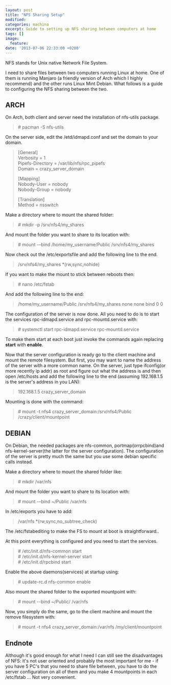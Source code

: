 ```yaml
---
layout: post
title: "NFS Sharing Setup"
modified:
categories: machina
excerpt: Guide to setting up NFS sharing between computers at home
tags: []
image:
  feature:
date: '2013-07-06 22:33:00 +0200'
---
```


NFS stands for Unix native Network File System.

I need to share files between two computers running Linux at home. One of them is running Manjaro (a friendly version of Arch which I highly recommend) and the other runs Linux Mint Debian. What follows is a guide to configuring the NFS sharing between the two.

## ARCH

On Arch, both client and server need the installation of nfs-utils package.  

>\# pacman -S nfs-utils

On the server side, edit the /etd/idmapd.conf and set the domain to your domain.

> [General]  
> Verbosity = 1  
> Pipefs-Directory = /var/lib/nfs/rpc_pipefs  
> Domain = crazy_server_domain  
>     
> [Mapping]  
> Nobody-User = nobody  
> Nobody-Group = nobody  
>    
> [Translation]  
> Method = nsswitch


Make a directory where to mount the shared folder:  

>\# mkdir -p /srv/nfs4/my_shares  


And mount the folder you want to share to its location with:  

> \# mount -–bind /home/my_username/Public /srv/nfs4/my_shares

Now check out the /etc/exportsfile and add the following line to the end.  

> /srv/nfs4/my_shares *(rw,sync,nohide)

If you want to make the mount to stick between reboots then:  

> \# nano /etc/fstab

And add the following line to the end:  

> /home/my_username/Public /srv/nfs4/my_shares none none bind 0 0

The configuration of the server is now done. All you need to do is to start the services rpc-idmapd.service and rpc-mountd.service with:  

>\# systemctl start rpc-idmapd.service rpc-mountd.service   

To make them start at each boot just invoke the commands again replacing **start** with **enable**.

Now that the server configuration is ready go to the client machine and mount the remote filesystem. But first, you may want to name the address of the server with a more common name. On the server, just type ifconfig(or more recently ip addr) as root and figure out what the address is and then open /etc/hosts and add the following line to the end (assuming 192.168.1.5 is the server's address in you LAN):  

> 192.168.1.5 crazy_server_domain

Mounting is done with the command:  

>\# mount -t nfs4 crazy_server_domain:/srv/nfs4/Public /crazy/client/mountpoint


## DEBIAN

On Debian, the needed packages are nfs-common, portmap(orrpcbind)and nfs-kernel-server(the latter for the server configuration). The configuration of the server is pretty much the same but you use some debian specific calls instead.

Make a directory where to mount the shared folder like:

>\# mkdir /var/nfs

And mount the folder you want to share to its location with:

>\# mount -–bind ~/Public /var/nfs

In /etc/exports you have to add:

>/var/nfs *(rw,sync,no_subtree_check)

The /etc/fstabediting to make the FS to mount at boot is straightforward..

At this point everything is configured and you need to start the services.

>\# /etc/init.d/nfs-common start  
>\# /etc/init.d/nfs-kernel-server start  
>\# /etc/init.d/rpcbind start

Enable the above daemons(services) at startup using:

>\# update-rc.d nfs-common enable

Also mount the shared folder to the exported mountpoint with:

>\# mount --bind ~/Public/ /var/nfs

Now, you simply do the same, go to the client machine and mount the remove filesystem with:

>\# mount -t nfs4 crazy_server_domain:/var/nfs /my/client/mountpoint 


## Endnote
Although it's good enough for what I need I can still see the disadvantages of NFS: it's not user oriented and probably the most important for me - if you have 5 PC's that you need to share file between, you have to do the server configuration on all of them and you make 4 mountpoints in each /etc/fstab ... Not very convenient.
